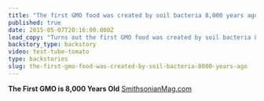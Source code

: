 ```yaml
---
title: "The first GMO food was created by soil bacteria 8,000 years ago"
published: true
date: 2015-05-07T20:16:00.000Z
lead_copy: "Turns out the first GMO food was created by soil bacteria 8,000 years ago. Will this discovery convince people genetically modified foods are safe? "
backstory_type: backstory
video: test-tube-tomato
type: backstories
slug: the-first-gmo-food-was-created-by-soil-bacteria-8000-years-ago
---
```


**The First GMO is 8,000 Years Old**
[SmithsonianMag.com](http://www.smithsonianmag.com/smart-news/first-gmo-8000-years-old-180955199/?no-ist)


